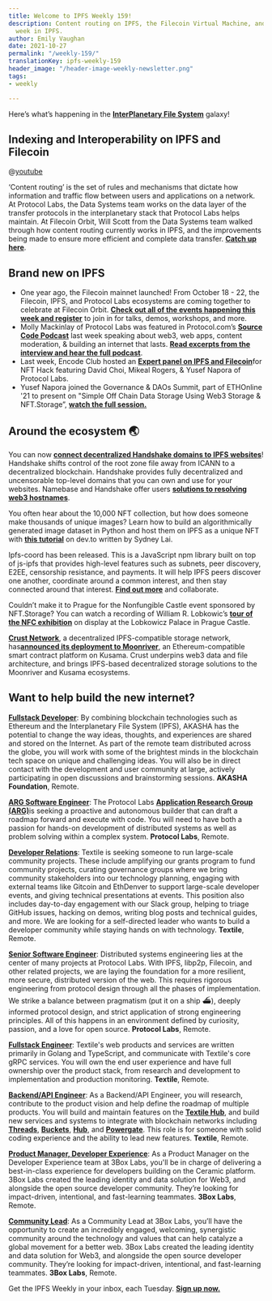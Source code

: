 ```yaml
---
title: Welcome to IPFS Weekly 159!
description: Content routing on IPFS, the Filecoin Virtual Machine, and more — this
  week in IPFS.
author: Emily Vaughan
date: 2021-10-27
permalink: "/weekly-159/"
translationKey: ipfs-weekly-159
header_image: "/header-image-weekly-newsletter.png"
tags:
- weekly

---
```

Here’s what’s happening in the [**InterPlanetary File System**](https://ipfs.io/) galaxy!

## Indexing and Interoperability on IPFS and Filecoin

@[youtube](y175X7mK6E8&list=PL_0VrY55uV1_HE_bE-frkYUPGybjYHbNz&index=46)

‘Content routing’ is the set of rules and mechanisms that dictate how information and traffic flow between users and applications on a network. At Protocol Labs, the Data Systems team works on the data layer of the transfer protocols in the interplanetary stack that Protocol Labs helps maintain. At Filecoin Orbit, Will Scott from the Data Systems team walked through how content routing currently works in IPFS, and the improvements being made to ensure more efficient and complete data transfer. [**Catch up here**](https://www.youtube.com/watch?v=y175X7mK6E8&list=PL_0VrY55uV1_HE_bE-frkYUPGybjYHbNz&index=44).

## **Brand new on IPFS**

* One year ago, the Filecoin mainnet launched! From October 18 - 22, the Filecoin, IPFS, and Protocol Labs ecosystems are coming together to celebrate at Filecoin Orbit. [**Check out all of the events happening this week and register**](https://orbit.filecion.io/) to join in for talks, demos, workshops, and more.
* Molly Mackinlay of Protocol Labs was featured in Protocol.com’s [**Source Code Podcast**](https://www.protocol.com/tag/source-code-podcast) last week speaking about web3, web apps, content moderation, & building an internet that lasts. [**Read excerpts from the interview and hear the full podcast**](https://www.protocol.com/ipfs-new-internet).
* Last week, Encode Club hosted an [**Expert panel on IPFS and Filecoin**](https://www.youtube.com/watch?v=lm65mZAa984)for NFT Hack featuring David Choi, Mikeal Rogers, & Yusef Napora of Protocol Labs.
* Yusef Napora joined the Governance & DAOs Summit, part of ETHOnline '21 to present on "Simple Off Chain Data Storage Using Web3 Storage & NFT.Storage”, [**watch the full session.**](https://www.youtube.com/watch?v=EDtMXrx7UmE)

## Around the ecosystem 🌏

You can now [**connect decentralized Handshake domains to IPFS websites**](https://docs.ipfs.io/how-to/websites-on-ipfs/link-a-domain/#handshake)! Handshake shifts control of the root zone file away from ICANN to a decentralized blockchain. Handshake provides fully decentralized and uncensorable top-level domains that you can own and use for your websites. Namebase and Handshake offer users [**solutions to resolving web3 hostnames**](https://blog.ipfs.io/decentralizing-the-internet-s-root/).

You often hear about the 10,000 NFT collection, but how does someone make thousands of unique images? Learn how to build an algorithmically generated image dataset in Python and host them on IPFS as a unique NFT with [**this tutorial**](https://dev.to/sydneylai/create-and-host-nfts-with-25-lines-of-code-4l4e) on dev.to written by Sydney Lai.

Ipfs-coord has been released. This is a JavaScript npm library built on top of js-ipfs that provides high-level features such as subnets, peer discovery, E2EE, censorship resistance, and payments. It will help IPFS peers discover one another, coordinate around a common interest, and then stay connected around that interest. [**Find out more**](https://www.npmjs.com/package/ipfs-coord) and collaborate.

Couldn’t make it to Prague for the Nonfungible Castle event sponsored by NFT.Storage? You can watch a recording of William R. Lobkowic’s [**tour of the NFC exhibition**](https://twitter.com/i/broadcasts/1MYxNnrdkabxw) on display at the Lobkowicz Palace in Prague Castle.

[**Crust Network**](https://crust.network/), a decentralized IPFS-compatible storage network, has[**announced its deployment to Moonriver**](https://medium.com/crustnetwork/crust-network-integrates-with-moonriver-to-bring-web3-ipfs-storage-to-the-kusama-ecosystem-b73d934293bf), an Ethereum-compatible smart contract platform on Kusama. Crust underpins web3 data and file architecture, and brings IPFS-based decentralized storage solutions to the Moonriver and Kusama ecosystems.

## Want to help build the new internet?

[**Fullstack Developer**](https://weworkremotely.com/remote-jobs/akasha-foundation-fullstack-developer): By combining blockchain technologies such as Ethereum and the Interplanetary File System (IPFS), AKASHA has the potential to change the way ideas, thoughts, and experiences are shared and stored on the Internet. As part of the remote team distributed across the globe, you will work with some of the brightest minds in the blockchain tech space on unique and challenging ideas. You will also be in direct contact with the development and user community at large, actively participating in open discussions and brainstorming sessions. **AKASHA Foundation**, Remote.

[**ARG Software Engineer**](https://arg.protocol.ai/job-software-engineer): The Protocol Labs [**Application Research Group (ARG)**](https://arg.protocol.ai/)is seeking a proactive and autonomous builder that can draft a roadmap forward and execute with code. You will need to have both a passion for hands-on development of distributed systems as well as problem solving within a complex system. **Protocol Labs**, Remote.

[**Developer Relations**](https://boards.greenhouse.io/textileio/jobs/4075619004): Textile is seeking someone to run large-scale community projects. These include amplifying our grants program to fund community projects, curating governance groups where we bring community stakeholders into our technology planning, engaging with external teams like Gitcoin and EthDenver to support large-scale developer events, and giving technical presentations at events. This position also includes day-to-day engagement with our Slack group, helping to triage GitHub issues, hacking on demos, writing blog posts and technical guides, and more. We are looking for a self-directed leader who wants to build a developer community while staying hands on with technology. **Textile**, Remote.

[**Senior Software Engineer**](https://jobs.lever.co/protocol/3490e571-4d47-487e-a47f-b02f08668290): Distributed systems engineering lies at the center of many projects at Protocol Labs. With IPFS, libp2p, Filecoin, and other related projects, we are laying the foundation for a more resilient, more secure, distributed version of the web. This requires rigorous engineering from protocol design through all the phases of implementation. We strike a balance between pragmatism (put it on a ship :ferry:), deeply informed protocol design, and strict application of strong engineering principles. All of this happens in an environment defined by curiosity, passion, and a love for open source. **Protocol Labs**, Remote.

[**Fullstack Engineer**](https://boards.greenhouse.io/textileio/jobs/4017984004): Textile's web products and services are written primarily in Golang and TypeScript, and communicate with Textile's core gRPC services. You will own the end user experience and have full ownership over the product stack, from research and development to implementation and production monitoring. **Textile**, Remote.

[**Backend/API Engineer**](https://boards.greenhouse.io/textileio/jobs/4017981004): As a Backend/API Engineer, you will research, contribute to the product vision and help define the roadmap of multiple products. You will build and maintain features on the [**Textile Hub**](https://github.com/textileio/textile), and build new services and systems to integrate with blockchain networks including [**Threads**](https://github.com/textileio/go-threads), [**Buckets**](https://github.com/textileio/go-buckets), [**Hub**](https://github.com/textileio/textile), and [**Powergate**](https://github.com/textileio/powergate). This role is for someone with solid coding experience and the ability to lead new features. **Textile**, Remote.

[**Product Manager, Developer Experience**](https://jobs.lever.co/3box/68e3cf44-5ee8-4b2a-b872-bca815bf5caf): As a Product Manager on the Developer Experience team at 3Box Labs, you'll be in charge of delivering a best-in-class experience for developers building on the Ceramic platform. 3Box Labs created the leading identity and data solution for Web3, and alongside the open source developer community. They’re looking for impact-driven, intentional, and fast-learning teammates. **3Box Labs**, Remote.

[**Community Lead**](https://jobs.lever.co/3box/cac4d9b2-4822-4c91-99b8-16c5d3dd75b6): As a Community Lead at 3Box Labs, you’ll have the opportunity to create an incredibly engaged, welcoming, synergistic community around the technology and values that can help catalyze a global movement for a better web. 3Box Labs created the leading identity and data solution for Web3, and alongside the open source developer community. They’re looking for impact-driven, intentional, and fast-learning teammates. **3Box Labs**, Remote.

Get the IPFS Weekly in your inbox, each Tuesday. [**Sign up now.**](https://ipfs.us4.list-manage.com/subscribe?u=25473244c7d18b897f5a1ff6b&id=cad54b2230)